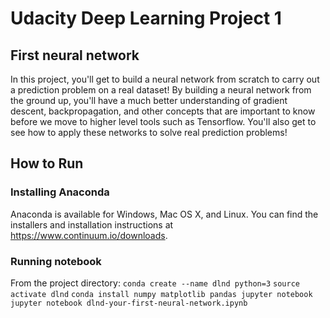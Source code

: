 # Udacity Deep Learning Project 1

## First neural network

In this project, you'll get to build a neural network from scratch to carry out a prediction problem on a real dataset! By building a neural network from the ground up, you'll have a much better understanding of gradient descent, backpropagation, and other concepts that are important to know before we move to higher level tools such as Tensorflow. You'll also get to see how to apply these networks to solve real prediction problems!

## How to Run 

### Installing Anaconda
Anaconda is available for Windows, Mac OS X, and Linux. You can find the installers and installation instructions at https://www.continuum.io/downloads.

### Running notebook
From the project directory: 
`conda create --name dlnd python=3`
`source activate dlnd`
`conda install numpy matplotlib pandas jupyter notebook`
`jupyter notebook dlnd-your-first-neural-network.ipynb`
